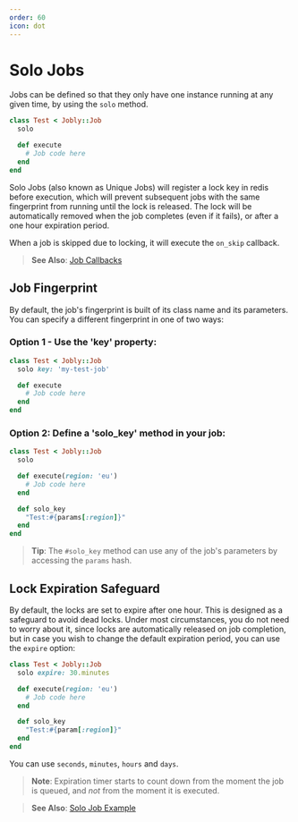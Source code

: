 ```yaml
---
order: 60
icon: dot
---
```


# Solo Jobs

Jobs can be defined so that they only have one instance running at any given
time, by using the `solo` method.

```ruby
class Test < Jobly::Job
  solo

  def execute
    # Job code here
  end
end
```

Solo Jobs \(also known as Unique Jobs\) will register a lock key in redis
before execution, which will prevent subsequent jobs with the same
fingerprint from running until the lock is released. The lock will be
automatically removed when the job completes (even if it fails), or after a
one hour expiration period.

When a job is skipped due to locking, it will execute the `on_skip` callback.

> <i class='fa fa-arrow-right'></i> **See Also**: [Job Callbacks](callbacks.md)

## Job Fingerprint

By default, the job's fingerprint is built of its class name and its
parameters. You can specify a different fingerprint in one of two ways:

### Option 1 - Use the 'key' property:

```ruby
class Test < Jobly::Job
  solo key: 'my-test-job'

  def execute
    # Job code here
  end
end
```

### Option 2: Define a 'solo_key' method in your job:

```ruby
class Test < Jobly::Job
  solo

  def execute(region: 'eu')
    # Job code here
  end

  def solo_key
    "Test:#{params[:region]}"
  end
end
```

> <i class='fa fa-info-circle'></i> **Tip**: The `#solo_key` method can use
> any of the job's parameters by accessing the `params` hash.


## Lock Expiration Safeguard

By default, the locks are set to expire after one hour. This is designed as a
safeguard to avoid dead locks. Under most circumstances, you do not need to
worry about it, since locks are automatically released on job completion, but
in case you wish to change the default expiration period, you can use the
`expire` option:

```ruby
class Test < Jobly::Job
  solo expire: 30.minutes

  def execute(region: 'eu')
    # Job code here
  end

  def solo_key
    "Test:#{param[:region]}"
  end
end
```

You can use `seconds`, `minutes`, `hours` and `days`.

> <i class='fa fa-exclamation-triangle'></i> **Note**: Expiration timer
> starts to count down from the moment the job is queued, and _not_ from the
> moment it is executed.

> <i class='fa fa-arrow-right'></i> **See Also**: [Solo Job Example](/examples/solo-example.md)

